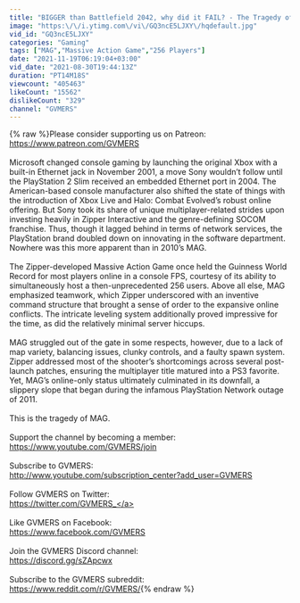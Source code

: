 ```yaml
---
title: "BIGGER than Battlefield 2042, why did it FAIL? - The Tragedy of MAG"
image: "https:\/\/i.ytimg.com\/vi\/GQ3ncE5LJXY\/hqdefault.jpg"
vid_id: "GQ3ncE5LJXY"
categories: "Gaming"
tags: ["MAG","Massive Action Game","256 Players"]
date: "2021-11-19T06:19:04+03:00"
vid_date: "2021-08-30T19:44:13Z"
duration: "PT14M18S"
viewcount: "405463"
likeCount: "15562"
dislikeCount: "329"
channel: "GVMERS"
---
```

{% raw %}Please consider supporting us on Patreon: <a rel="nofollow" target="blank" href="https://www.patreon.com/GVMERS">https://www.patreon.com/GVMERS</a><br /><br />Microsoft changed console gaming by launching the original Xbox with a built-in Ethernet jack in November 2001, a move Sony wouldn’t follow until the PlayStation 2 Slim received an embedded Ethernet port in 2004. The American-based console manufacturer also shifted the state of things with the introduction of Xbox Live and Halo: Combat Evolved’s robust online offering. But Sony took its share of unique multiplayer-related strides upon investing heavily in Zipper Interactive and the genre-defining SOCOM franchise. Thus, though it lagged behind in terms of network services, the PlayStation brand doubled down on innovating in the software department. Nowhere was this more apparent than in 2010’s MAG.<br /><br />The Zipper-developed Massive Action Game once held the Guinness World Record for most players online in a console FPS, courtesy of its ability to simultaneously host a then-unprecedented 256 users. Above all else, MAG emphasized teamwork, which Zipper underscored with an inventive command structure that brought a sense of order to the expansive online conflicts. The intricate leveling system additionally proved impressive for the time, as did the relatively minimal server hiccups.<br /><br />MAG struggled out of the gate in some respects, however, due to a lack of map variety, balancing issues, clunky controls, and a faulty spawn system. Zipper addressed most of the shooter’s shortcomings across several post-launch patches, ensuring the multiplayer title matured into a PS3 favorite. Yet, MAG’s online-only status ultimately culminated in its downfall, a slippery slope that began during the infamous PlayStation Network outage of 2011.<br /><br />This is the tragedy of MAG.<br /><br />Support the channel by becoming a member:<br /><a rel="nofollow" target="blank" href="https://www.youtube.com/GVMERS/join">https://www.youtube.com/GVMERS/join</a><br /><br />Subscribe to GVMERS:<br /><a rel="nofollow" target="blank" href="http://www.youtube.com/subscription_center?add_user=GVMERS">http://www.youtube.com/subscription_center?add_user=GVMERS</a><br /><br />Follow GVMERS on Twitter:<br /><a rel="nofollow" target="blank" href="https://twitter.com/GVMERS_">https://twitter.com/GVMERS_</a><br /><br />Like GVMERS on Facebook:<br /><a rel="nofollow" target="blank" href="https://www.facebook.com/GVMERS">https://www.facebook.com/GVMERS</a><br /><br />Join the GVMERS Discord channel:<br /><a rel="nofollow" target="blank" href="https://discord.gg/sZApcwx">https://discord.gg/sZApcwx</a><br /><br />Subscribe to the GVMERS subreddit: <br /><a rel="nofollow" target="blank" href="https://www.reddit.com/r/GVMERS/">https://www.reddit.com/r/GVMERS/</a>{% endraw %}
